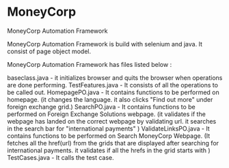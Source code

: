 # MoneyCorp
MoneyCorp Automation Framework

MoneyCorp Automation Framework is build with selenium and java.  It consist of page object model. 

MoneyCorp Automation Framework has files listed below :

baseclass.java - it initializes browser and quits the browser when operations are done performing.
TestFeatures.java - It consists of all the operations to be called out. 
HomepagePO.java - It contains functions to be performed on homepage. 
                  (it changes the language. it also clicks "Find out more" under foreign exchange grid.)
SearchPO.java - It contains functions to be performed on Foreign Exchange Solutions webpage. 
                (it validates if the webpage has landed on the correct webpage by validating url. it searches in the search bar for "international payments" )
ValidateLinksPO.java - It contains functions to be performed on Search MoneyCorp Webpage.
                       (It fetches all the href(url) from the grids that are displayed after searching for international payments. it validates if all the hrefs in the grid starts with )
TestCases.java - It calls the test case.

